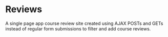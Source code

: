 # Reviews

A single page app course review site created using AJAX POSTs and GETs instead of regular form submissions to filter and add course reviews.
